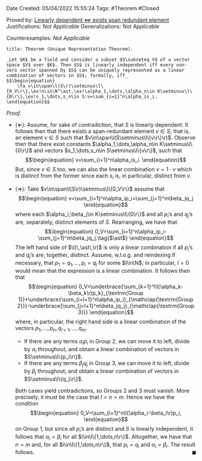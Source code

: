 <br />
<br />

Date Created: 05/04/2022 15:55:24
Tags: #Theorem #Closed

Proved by: [Linearly dependent $\Leftrightarrow$ exists span redundant element](Linearly%20dependent%20iff%20exists%20span%20redundant%20element.md)
Justifications: _Not Applicable_
Generalizations: _Not Applicable_

Counterexamples: _Not Applicable_

``` ad-Theorem
title: Theorem (Unique Representation Theorem).

_Let $K$ be a field and consider a subset $S\subseteq V$ of a vector space $V$ over $K$. Then $S$ is linearly independent iff every non-zero vector spanned by $S$ can be uniquely represented as a linear combination of vectors in $S$; formally, iff_
$$\begin{equation}
    \fa v\in\span\l(S\r)\setminus\l\{0_V\r\},\ex!n\in\N^\ast,\ex!\alpha_1,\dots,\alpha_n\in K\setminus\l\{0\r\},\ex!s_1,\dots,s_n\in S:v=\sum_{i=1}^n\alpha_is_i.
\end{equation}$$

```

_Proof_.
* ($\Leftarrow$): Assume, for sake of contradiction, that $S$ is linearly dependent. It follows then that there exists a span-redundant element $v\in S$; that is, an element $v\in S$ such that $v\in\span\l(S\setminus\l\{v\r\}\r)$. Observe then that there exist constants $\alpha_1,\dots,\alpha_n\in K\setminus\l\{0\r\}$ and vectors $s_1,\dots,s_n\in S\setminus\l\{v\r\}$, such that
$$\begin{equation}
    v=\sum_{i=1}^n\alpha_is_i.
\end{equation}$$
But, since $v\in S$ too, we can also the linear combination $v=1\cdot v$ which is distinct from the former since each $s_i$ is, in particular, distinct from $v$.

* ($\Rightarrow$): Take $v\in\span\l(S\r)\setminus\l\{0_V\r\}$ assume that
$$\begin{equation}
    v=\sum_{i=1}^n\alpha_ip_i=\sum_{j=1}^m\beta_jq_j
\end{equation}$$
where each $\alpha_i,\beta_j\in K\setminus\l\{0\r\}$ and all $p_i\textrm{'}$s and $q_j\textrm{'}$s are, separately, distinct elements of $S$. Rearranging, we have that
$$\begin{equation}
    0_V=\sum_{i=1}^n\alpha_ip_i-\sum_{j=1}^m\beta_jq_j.\tag{$\ast$}
\end{equation}$$
The left hand side of $\l(\,\ast\,\r)$ is only a linear combination if all $p_i\textrm{'}$s and $q_j\textrm{'}$s are, together, distinct. Assume, w.l.o.g. and reindexing if necessary, that $p_1=q_1,\dots,p_l=q_l$ for some $l\in\N$; in particular, $l=0$ would mean that the expression is a linear combination. It follows then that
$$\begin{equation}
    0_V=\underbrace{\sum_{k=1}^l\l(\alpha_k-\beta_k\r)p_k}_{\textrm{Group 1}}+\underbrace{\sum_{i=l+1}^n\alpha_ip_i}_{\mathclap{\textrm{Group 2}}}-\underbrace{\sum_{j=l+1}^m\beta_jq_j}_{\mathclap{\textrm{Group 3}}}
\end{equation}$$
where, in particular, the right hand side is a linear combination of the vectors $p_1,\dots,p_n,q_{l+1},\dots,q_m$.
  * If there are any terms $\alpha_ip_i$ in Group 2, we can move it to left, divide by $\alpha_i$ throughout, and obtain a linear combination of vectors in $S\setminus\l\{p_i\r\}$.
  * If there are any terms $\beta_jq_j$ in Group 3, we can move it to left, divide by $\beta_j$ throughout, and obtain a linear combination of vectors in $S\setminus\l\{q_j\r\}$.

  Both cases yield contradictions, so Groups 2 and 3 must vanish. More precisely, it must be the case that $l=n=m$. Hence we have the condition
$$\begin{equation}
    0_V=\sum_{i=1}^n\l(\alpha_i-\beta_i\r)p_i,
\end{equation}$$
on Group 1, but since all $p_i\textrm{'}$s are distinct and $S$ is linearly independent, it follows that $\alpha_i=\beta_i$ for all $i\in\l\{1,\dots,n\r\}$. Altogether, we have that $n=m$ and, for all $i\in\l\{1,\dots,n\r\}$, that $p_i=q_i$ and $\alpha_i=\beta_i$. The result follows.<span style="float:right;">$\blacksquare$</span>
